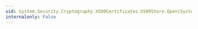 ```yaml
---
uid: System.Security.Cryptography.X509Certificates.X509Store.Open(System.Security.Cryptography.X509Certificates.OpenFlags)
internalonly: False
---
```


